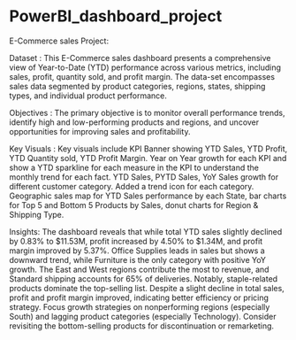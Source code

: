 # PowerBI_dashboard_project
E-Commerce sales Project:

Dataset : This E-Commerce sales dashboard presents a comprehensive view of Year-to-Date (YTD) performance across various metrics, including sales, profit, quantity sold, and profit margin. The data-set encompasses sales data segmented by product categories, regions, states, shipping types, and individual product performance.

Objectives : The primary objective is to monitor overall performance trends, identify high and low-performing products and regions, and uncover opportunities for improving sales and profitability. 

Key Visuals : Key visuals include KPI Banner showing YTD Sales, YTD Profit, YTD Quantity sold, YTD Profit Margin. Year on Year growth for each KPI and show a YTD sparkline for each measure in the KPI to understand the monthly trend for each fact. YTD Sales, PYTD Sales, YoY Sales growth for different customer category. Added a trend icon for each category.  Geographic sales map for YTD Sales performance by each State, bar charts for Top 5 and Bottom 5 Products by Sales, donut charts for Region & Shipping Type.

Insights: The dashboard reveals that while total YTD sales slightly declined by 0.83% to $11.53M, profit increased by 4.50% to $1.34M, and profit margin improved by 5.37%. Office Supplies leads in sales but shows a downward trend, while Furniture is the only category with positive YoY growth. The East and West regions contribute the most to revenue, and Standard shipping accounts for 65% of deliveries. Notably, staple-related products dominate the top-selling list.
Despite a slight decline in total sales, profit and profit margin improved, indicating better efficiency or pricing strategy. Focus growth strategies on nonperforming regions (especially South) and lagging product categories (especially Technology). Consider revisiting the bottom-selling products for discontinuation or remarketing.
